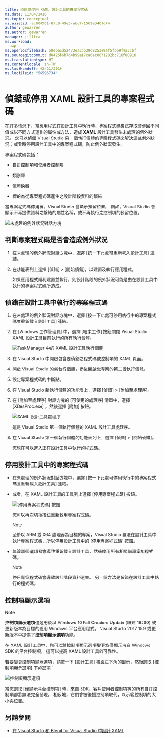 ```yaml
---
title: 偵錯或停用 XAML 設計工具的專案程式碼
ms.date: 11/04/2016
ms.topic: conceptual
ms.assetid: ac600581-8fc8-49e3-abdf-1569a3483d74
author: gewarren
ms.author: gewarren
manager: jillfra
ms.workload:
- uwp
ms.openlocfilehash: 50ebaad52473eaccb39d8253e9af5fbb9f4a3cbf
ms.sourcegitcommit: d0425b6b7d4b99e17ca6ac0671282bc718f80910
ms.translationtype: HT
ms.contentlocale: zh-TW
ms.lasthandoff: 02/21/2019
ms.locfileid: "56596734"
---
```

# <a name="debug-or-disable-project-code-in-xaml-designer"></a>偵錯或停用 XAML 設計工具的專案程式碼

在許多情況下，當應用程式在設計工具中執行時，專案程式碼嘗試存取會傳回不同值或以不同方式運作的屬性或方法，造成 **XAML** 設計工具發生未處理的例外狀況。 您可以偵錯 Visual Studio 另一個執行個體的專案程式碼來解決這些例外狀況；或暫時停用設計工具中的專案程式碼，防止例外狀況發生。

專案程式碼包括：

-   自訂控制項和使用者控制項

-   類別庫

-   值轉換器

-   標的為從專案程式碼產生之設計階段資料的繫結

當專案程式碼停用後，Visual Studio 會顯示預留位置。 例如，Visual Studio 會顯示不再提供資料之繫結的屬性名稱，或不再執行之控制項的預留位置。

![未處理的例外狀況對話方塊](../designers/media/xaml_unhandledexception.png)

## <a name="to-determine-if-project-code-is-causing-an-exception"></a>判斷專案程式碼是否會造成例外狀況

1.  在未處理的例外狀況對話方塊中，選擇 [按一下此處可重新載入設計工具]  連結。

2.  在功能表列上選擇 [偵錯] > [開始偵錯]，以建置及執行應用程式。

     如果應用程式順利建置並執行，則設計階段的例外狀況可能是由在設計工具中執行的專案程式碼所造成。

## <a name="to-debug-project-code-running-in-the-designer"></a>偵錯在設計工具中執行的專案程式碼

1.  在未處理的例外狀況對話方塊中，選擇 [按一下此處可停用執行中的專案程式碼並重新載入設計工具]  連結。

2.  在 [Windows 工作管理員] 中，選擇 [結束工作]  按鈕關閉 Visual Studio XAML 設計工具目前執行的所有執行個體。

     ![TaskManager 中的 XAML 設計工具執行個體](../designers/media/xaml_taskmanager.png)

3.  在 Visual Studio 中開啟包含要偵錯之程式碼或控制項的 XAML 頁面。

4.  開啟 Visual Studio 的新執行個體，然後開啟您專案的第二個執行個體。

5.  設定專案程式碼的中斷點。

6.  在 Visual Studio 新執行個體的功能表上，選擇 [偵錯] > [附加至處理序]。

7.  在 [附加至處理序]  對話方塊的 [可使用的處理序]  清單中，選擇 [XDesProc.exe] ，然後選擇 [附加]  按鈕。

     ![XAML 設計工具處理序](../designers/media/xaml_attach.png)

     這是 Visual Studio 第一個執行個體的 XAML 設計工具處理序。

8.  在 Visual Studio 第一個執行個體的功能表列上，選擇 [偵錯] > [開始偵錯]。

     您現在可以進入正在設計工具中執行的程式碼。

## <a name="to-disable-project-code-in-the-designer"></a>停用設計工具中的專案程式碼

-   在未處理的例外狀況對話方塊中，選擇 [按一下此處可停用執行中的專案程式碼並重新載入設計工具]  連結。

-   或者，在 XAML 設計工具的工具列上選擇 [停用專案程式碼] 按鈕。

     ![[停用專案程式碼] 按鈕](../designers/media/xaml_disablecode.png)

     您可以再次切換按鈕重新啟用專案程式碼。

    > [!NOTE]
    > 至於以 ARM 或 X64 處理器為目標的專案，Visual Studio 無法在設計工具中執行專案程式碼，所以停用設計工具中的 [停用專案程式碼]  按鈕。

-   無論哪個選項都會導致重新載入設計工具，然後停用所有相關聯專案的程式碼。

    > [!NOTE]
    > 停用專案程式碼會導致設計階段資料遺失。 另一個方法是偵錯在設計工具中執行的程式碼。

## <a name="control-display-options"></a>控制項顯示選項

> [!NOTE]
> **控制項顯示選項**僅適用於以 Windows 10 Fall Creators Update (組建 16299) 或更新版本為目標的通用 Windows 平台應用程式。 Visual Studio 2017 15.9 或更新版本中提供了**控制項顯示選項**功能。

在 XAML 設計工具中，您可以將控制項顯示選項變更為僅顯示來自 Windows SDK 的平台控制項。 這可以提高 XAML 設計工具的可靠性。

若要變更控制項顯示選項，請按一下 [設計工具] 視窗左下角的圖示，然後選取 [控制項顯示選項] 下的選項：

![控制項顯示選項](../designers/media/control_display_options.png)

當您選取 [僅顯示平台控制項] 時，來自 SDK、客戶使用者控制項等的所有自訂控制項都將無法完全呈現。 相反地，它們會被後援控制項取代，以示範控制項的大小與位置。

## <a name="see-also"></a>另請參閱

- [在 Visual Studio 和 Blend for Visual Studio 中設計 XAML](../designers/designing-xaml-in-visual-studio.md)
